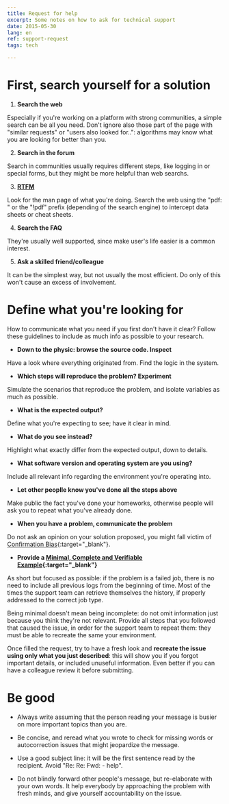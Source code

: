 ```yaml
---
title: Request for help
excerpt: Some notes on how to ask for technical support
date: 2015-05-30
lang: en
ref: support-request
tags: tech

---
```


# First, search yourself for a solution

1. **Search the web**

Especially if you're working on a platform with strong communities, a simple search can be all you need. Don't ignore also those part of the page with "similar requests" or "users also looked for..": algorithms may know what you are looking for better than you.

2. **Search in the forum**

Search in communities usually requires different steps, like logging in or special forms, but they might be more helpful than web searchs.

3. **[RTFM](https://www.xkcd.com/293/)**

Look for the man page of what you're doing. Search the web using the "pdf: " or the "!pdf" prefix (depending of the search engine) to intercept data sheets or cheat sheets.

4. **Search the FAQ**

They're usually well supported, since make user's life easier is a common interest.

5. **Ask a skilled friend/colleague**

It can be the simplest way, but not usually the most efficient. Do only of this won't cause an excess of involvement.


# Define what you're looking for

How to communicate what you need if you first don't have it clear? Follow these guidelines to include as much info as possible to your research.

- **Down to the physic: browse the source code. Inspect**

Have a look where everything originated from. Find the logic in the system.

- **Which steps will reproduce the problem? Experiment**

Simulate the scenarios that reproduce the problem, and isolate variables as much as possible.

- **What is the expected output?**

Define what you're expecting to see; have it clear in mind.

- **What do you see instead?**

Highlight what exactly differ from the expected output, down to details.

- **What software version and operating system are you using?**

Include all relevant info regarding the environment you're operating into.

- **Let other peoplle know you've done all the steps above**

Make public the fact you've done your homeworks, otherwise people will ask you to repeat what you've already done.

- **When you have a problem, communicate the problem**

Do not ask an opinion on your solution proposed, you might fall victim of [Confirmation Bias](https://en.wikipedia.org/wiki/Confirmation_bias){:target="_blank"}.

- **Provide a [Minimal, Complete and Verifiable Example](https://stackoverflow.com/help/mcve){:target="_blank"}**

As short but focused as possible: if the problem is a failed job, there is no need to include all previous logs from the beginning of time. Most of the times the support team can retrieve themselves the history, if properly addressed to the correct job type.

Being minimal doesn't mean being incomplete: do not omit information just because you think they're not relevant. Provide all steps that you followed that caused the issue, in order for the support team to repeat them: they must be able to recreate the same your environment.

Once filled the request, try to have a fresh look and **recreate the issue using only what you just described**: this will show you if you forgot important details, or included unuseful information. Even better if you can have a colleague review it before submitting.


# Be good

- Always write assuming that the person reading your message is busier on more important topics than you are.

- Be concise, and reread what you wrote to check for missing words or autocorrection issues that might jeopardize the message.

- Use a good subject line: it will be the first sentence read by the recipient. Avoid "Re: Re: Fwd: - help".

- Do not blindly forward other people's message, but re-elaborate with your own words. It help everybody by approaching the problem with fresh minds, and give yourself accountability on the issue.
